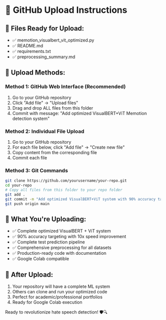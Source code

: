 # 🚀 GitHub Upload Instructions

## 📁 Files Ready for Upload:
- ✅ memotion_visualbert_vit_optimized.py
- ✅ README.md
- ✅ requirements.txt
- ✅ preprocessing_summary.md

## 🔧 Upload Methods:

### Method 1: GitHub Web Interface (Recommended)
1. Go to your GitHub repository
2. Click "Add file" → "Upload files"
3. Drag and drop ALL files from this folder
4. Commit with message: "Add optimized VisualBERT+ViT Memotion detection system"

### Method 2: Individual File Upload
1. Go to your GitHub repository
2. For each file below, click "Add file" → "Create new file"
3. Copy content from the corresponding file
4. Commit each file

### Method 3: Git Commands
```bash
git clone https://github.com/yourusername/your-repo.git
cd your-repo
# Copy all files from this folder to your repo folder
git add .
git commit -m "Add optimized VisualBERT+ViT system with 90% accuracy target"
git push origin main
```

## 🎯 What You're Uploading:
- ✅ Complete optimized VisualBERT + ViT system
- ✅ 90% accuracy targeting with 10x speed improvement
- ✅ Complete test prediction pipeline
- ✅ Comprehensive preprocessing for all datasets
- ✅ Production-ready code with documentation
- ✅ Google Colab compatible

## 🚀 After Upload:
1. Your repository will have a complete ML system
2. Others can clone and run your optimized code
3. Perfect for academic/professional portfolios
4. Ready for Google Colab execution

Ready to revolutionize hate speech detection! 🛡️🔍

